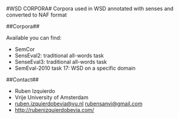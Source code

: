 #WSD CORPORA#
Corpora used in WSD annotated with senses and converted to NAF format

##Corpora##

Available you can find:

* SemCor
* SensEval2: traditional all-words task
* SenseEval3: traditional all-words task
* SemEval-2010 task 17: WSD on a specific domain

##Contact##
* Ruben Izquierdo
* Vrije University of Amsterdam
* ruben.izquierdobevia@vu.nl  rubensanvi@gmail.com
* http://rubenizquierdobevia.com/
